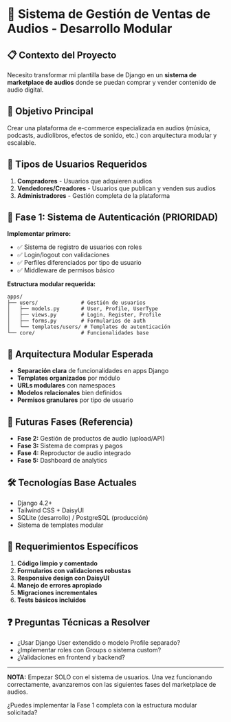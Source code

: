 # 🎵 Sistema de Gestión de Ventas de Audios - Desarrollo Modular

## 📋 Contexto del Proyecto
Necesito transformar mi plantilla base de Django en un **sistema de marketplace de audios** donde se puedan comprar y vender contenido de audio digital.

## 🎯 Objetivo Principal
Crear una plataforma de e-commerce especializada en audios (música, podcasts, audiolibros, efectos de sonido, etc.) con arquitectura modular y escalable.

## 👥 Tipos de Usuarios Requeridos
1. **Compradores** - Usuarios que adquieren audios
2. **Vendedores/Creadores** - Usuarios que publican y venden sus audios
3. **Administradores** - Gestión completa de la plataforma

## 🚀 Fase 1: Sistema de Autenticación (PRIORIDAD)
**Implementar primero:**
- ✅ Sistema de registro de usuarios con roles
- ✅ Login/logout con validaciones
- ✅ Perfiles diferenciados por tipo de usuario
- ✅ Middleware de permisos básico

**Estructura modular requerida:**
```
apps/
├── users/              # Gestión de usuarios
│   ├── models.py       # User, Profile, UserType
│   ├── views.py        # Login, Register, Profile
│   ├── forms.py        # Formularios de auth
│   └── templates/users/ # Templates de autenticación
└── core/               # Funcionalidades base
```

## 📁 Arquitectura Modular Esperada
- **Separación clara** de funcionalidades en apps Django
- **Templates organizados** por módulo
- **URLs modulares** con namespaces
- **Modelos relacionales** bien definidos
- **Permisos granulares** por tipo de usuario

## 🎵 Futuras Fases (Referencia)
- **Fase 2:** Gestión de productos de audio (upload/API)
- **Fase 3:** Sistema de compras y pagos
- **Fase 4:** Reproductor de audio integrado
- **Fase 5:** Dashboard de analytics

## 🛠️ Tecnologías Base Actuales
- Django 4.2+
- Tailwind CSS + DaisyUI
- SQLite (desarrollo) / PostgreSQL (producción)
- Sistema de templates modular

## 📝 Requerimientos Específicos
1. **Código limpio y comentado**
2. **Formularios con validaciones robustas**
3. **Responsive design con DaisyUI**
4. **Manejo de errores apropiado**
5. **Migraciones incrementales**
6. **Tests básicos incluidos**

## ❓ Preguntas Técnicas a Resolver
- ¿Usar Django User extendido o modelo Profile separado?
- ¿Implementar roles con Groups o sistema custom?
- ¿Validaciones en frontend y backend?

---

**NOTA:** Empezar SOLO con el sistema de usuarios. Una vez funcionando correctamente, avanzaremos con las siguientes fases del marketplace de audios.

¿Puedes implementar la Fase 1 completa con la estructura modular solicitada?
